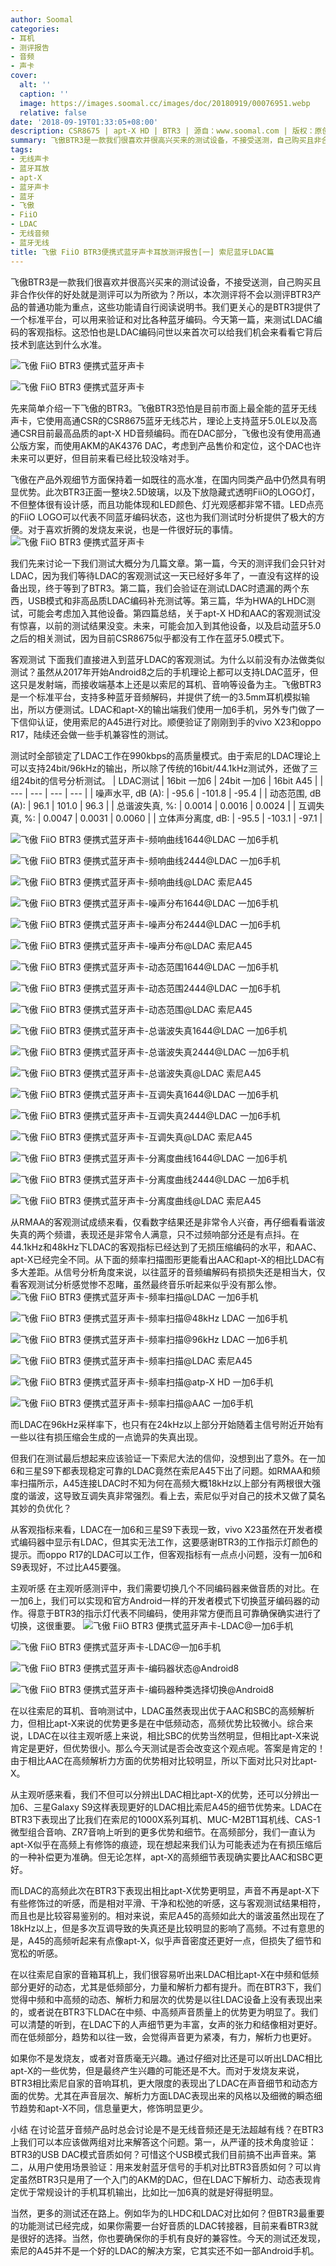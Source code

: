 ```yaml
---
author: Soomal
categories:
- 耳机
- 测评报告
- 音频
- 声卡
cover:
  alt: ''
  caption: ''
  image: https://images.soomal.cc/images/doc/20180919/00076951.webp
  relative: false
date: '2018-09-19T01:33:05+08:00'
description: CSR8675 | apt-X HD | BTR3 | 源自：www.soomal.com | 版权：原创 |  平均/总评分：09.42/537
summary: 飞傲BTR3是一款我们很喜欢并很高兴买来的测试设备，不接受送测，自己购买且非合作伙伴的好处就是测评可以为所欲为？所以常规测试我们是先不会做的，今天第一篇，来测试LDAC编码的客观指标，这一天我们等候多年……
tags:
- 无线声卡
- 蓝牙耳放
- apt-X
- 蓝牙声卡
- 蓝牙
- 飞傲
- FiiO
- LDAC
- 无线音频
- 蓝牙无线
title: 飞傲 FiiO BTR3便携式蓝牙声卡耳放测评报告[一] 索尼蓝牙LDAC篇
---
```


飞傲BTR3是一款我们很喜欢并很高兴买来的测试设备，不接受送测，自己购买且非合作伙伴的好处就是测评可以为所欲为？所以，本次测评将不会以测评BTR3产品的普通功能为重点，这些功能请自行阅读说明书。我们更关心的是BTR3提供了一个标准平台，可以用来验证和对比各种蓝牙编码。今天第一篇，来测试LDAC编码的客观指标。这恐怕也是LDAC编码问世以来首次可以给我们机会来看看它背后技术到底达到什么水准。



![飞傲 FiiO BTR3 便携式蓝牙声卡](https://images.soomal.cc/images/doc/20180830/00076544_01.webp)



![飞傲 FiiO BTR3 便携式蓝牙声卡](https://images.soomal.cc/images/doc/20180830/00076546_01.webp)



先来简单介绍一下飞傲的BTR3。飞傲BTR3恐怕是目前市面上最全能的蓝牙无线声卡，它使用高通CSR的CSR8675蓝牙无线芯片，理论上支持蓝牙5.0LE以及高通CSR目前最高品质的apt-X HD音频编码。而在DAC部分，飞傲也没有使用高通公版方案，而使用AKM的AK4376 DAC，考虑到产品售价和定位，这个DAC也许未来可以更好，但目前来看已经比较没啥对手。

飞傲在产品外观细节方面保持着一如既往的高水准，在国内同类产品中仍然具有明显优势。此次BTR3正面一整块2.5D玻璃，以及下放隐藏式透明FiiO的LOGO灯，不但整体很有设计感，而且功能体现和LED颜色、灯光观感都非常不错。LED点亮的FiiO LOGO可以代表不同蓝牙编码状态，这也为我们测试时分析提供了极大的方便。对于喜欢折腾的发烧友来说，也是一件很好玩的事情。
![飞傲 FiiO BTR3 便携式蓝牙声卡](https://images.soomal.cc/images/doc/20180830/00076545.webp)




我们先来讨论一下我们测试大概分为几篇文章。第一篇，今天的测评我们会只针对LDAC，因为我们等待LDAC的客观测试这一天已经好多年了，一直没有这样的设备出现，终于等到了BTR3。第二篇，我们会验证在测试LDAC时遗漏的两个东西，USB模式和非高品质LDAC编码补充测试等。第三篇，华为HWA的LHDC测试，可能会考虑加入其他设备。第四篇总结，关于apt-X HD和AAC的客观测试没有惊喜，以前的测试结果没变。未来，可能会加入到其他设备，以及启动蓝牙5.0之后的相关测试，因为目前CSR8675似乎都没有工作在蓝牙5.0模式下。

客观测试
下面我们直接进入到蓝牙LDAC的客观测试。为什么以前没有办法做类似测试？虽然从2017年开始Android8之后的手机理论上都可以支持LDAC蓝牙，但这只是发射端，而接收端基本上还是以索尼的耳机、音响等设备为主。飞傲BTR3是一个标准平台，支持多种蓝牙音频解码，并提供了统一的3.5mm耳机模拟输出，所以方便测试。LDAC和apt-X的输出端我们使用一加6手机，另外专门做了一下信仰认证，使用索尼的A45进行对比。顺便验证了刚刚到手的vivo X23和oppo R17，陆续还会做一些手机兼容性的测试。

测试时全部锁定了LDAC工作在990kbps的高质量模式。由于索尼的LDAC理论上可以支持24bit/96kHz的输出，所以除了传统的16bit/44.1kHz测试外，还做了三组24bit的信号分析测试。
| LDAC测试 | 16bit 一加6 | 24bit 一加6 | 16bit A45 |
| --- | --- | --- | --- |
| 噪声水平, dB (A): | -95.6 | -101.8 | -95.4 |
| 动态范围, dB (A): | 96.1 | 101.0 | 96.3 |
| 总谐波失真, %: | 0.0014 | 0.0016 | 0.0024 |
| 互调失真, %: | 0.0047 | 0.0031 | 0.0060 |
| 立体声分离度, dB: | -95.5 | -103.1 | -97.1 |


![飞傲 FiiO BTR3 便携式蓝牙声卡-频响曲线1644@LDAC 一加6手机](https://images.soomal.cc/images/doc/20180919/00076923_01.webp)




![飞傲 FiiO BTR3 便携式蓝牙声卡-频响曲线2444@LDAC 一加6手机](https://images.soomal.cc/images/doc/20180919/00076929_01.webp)




![飞傲 FiiO BTR3 便携式蓝牙声卡-频响曲线@LDAC 索尼A45](https://images.soomal.cc/images/doc/20180919/00076935_01.webp)




![飞傲 FiiO BTR3 便携式蓝牙声卡-噪声分布1644@LDAC 一加6手机](https://images.soomal.cc/images/doc/20180919/00076924_01.webp)




![飞傲 FiiO BTR3 便携式蓝牙声卡-噪声分布2444@LDAC 一加6手机](https://images.soomal.cc/images/doc/20180919/00076930_01.webp)




![飞傲 FiiO BTR3 便携式蓝牙声卡-噪声分布@LDAC 索尼A45](https://images.soomal.cc/images/doc/20180919/00076936_01.webp)




![飞傲 FiiO BTR3 便携式蓝牙声卡-动态范围1644@LDAC 一加6手机](https://images.soomal.cc/images/doc/20180919/00076925_01.webp)




![飞傲 FiiO BTR3 便携式蓝牙声卡-动态范围2444@LDAC 一加6手机](https://images.soomal.cc/images/doc/20180919/00076931_01.webp)




![飞傲 FiiO BTR3 便携式蓝牙声卡-动态范围@LDAC 索尼A45](https://images.soomal.cc/images/doc/20180919/00076937_01.webp)




![飞傲 FiiO BTR3 便携式蓝牙声卡-总谐波失真1644@LDAC 一加6手机](https://images.soomal.cc/images/doc/20180919/00076926_01.webp)




![飞傲 FiiO BTR3 便携式蓝牙声卡-总谐波失真2444@LDAC 一加6手机](https://images.soomal.cc/images/doc/20180919/00076932_01.webp)




![飞傲 FiiO BTR3 便携式蓝牙声卡-总谐波失真@LDAC 索尼A45](https://images.soomal.cc/images/doc/20180919/00076938_01.webp)




![飞傲 FiiO BTR3 便携式蓝牙声卡-互调失真1644@LDAC 一加6手机](https://images.soomal.cc/images/doc/20180919/00076927_01.webp)




![飞傲 FiiO BTR3 便携式蓝牙声卡-互调失真2444@LDAC 一加6手机](https://images.soomal.cc/images/doc/20180919/00076933_01.webp)




![飞傲 FiiO BTR3 便携式蓝牙声卡-互调失真@LDAC 索尼A45](https://images.soomal.cc/images/doc/20180919/00076939_01.webp)




![飞傲 FiiO BTR3 便携式蓝牙声卡-分离度曲线1644@LDAC 一加6手机](https://images.soomal.cc/images/doc/20180919/00076928_01.webp)




![飞傲 FiiO BTR3 便携式蓝牙声卡-分离度曲线2444@LDAC 一加6手机](https://images.soomal.cc/images/doc/20180919/00076934_01.webp)




![飞傲 FiiO BTR3 便携式蓝牙声卡-分离度曲线@LDAC 索尼A45](https://images.soomal.cc/images/doc/20180919/00076940_01.webp)




从RMAA的客观测试成绩来看，仅看数字结果还是非常令人兴奋，再仔细看看谐波失真的两个频谱，表现还是非常令人满意，只不过频响部分还是有点抖。在44.1kHz和48kHz下LDAC的客观指标已经达到了无损压缩编码的水平，和AAC、apt-X已经完全不同。从下面的频率扫描图形更能看出AAC和apt-X的相比LDAC有多大差距。从信号分析角度来说，以往蓝牙的音频编解码有损损失还是相当大，仅看客观测试分析感觉惨不忍睹，虽然最终音乐听起来似乎没有那么惨。
![飞傲 FiiO BTR3 便携式蓝牙声卡-频率扫描@LDAC 一加6手机](https://images.soomal.cc/images/doc/20180919/00076941_01.webp)




![飞傲 FiiO BTR3 便携式蓝牙声卡-频率扫描@48kHz LDAC 一加6手机](https://images.soomal.cc/images/doc/20180919/00076942_01.webp)




![飞傲 FiiO BTR3 便携式蓝牙声卡-频率扫描@96kHz LDAC 一加6手机](https://images.soomal.cc/images/doc/20180919/00076943_01.webp)




![飞傲 FiiO BTR3 便携式蓝牙声卡-频率扫描@LDAC 索尼A45](https://images.soomal.cc/images/doc/20180919/00076946_01.webp)




![飞傲 FiiO BTR3 便携式蓝牙声卡-频率扫描@atp-X HD 一加6手机](https://images.soomal.cc/images/doc/20180919/00076944_01.webp)




![飞傲 FiiO BTR3 便携式蓝牙声卡-频率扫描@AAC 一加6手机](https://images.soomal.cc/images/doc/20180919/00076945_01.webp)




而LDAC在96kHz采样率下，也只有在24kHz以上部分开始随着主信号附近开始有一些以往有损压缩会生成的一点诡异的失真出现。

但我们在测试最后想起来应该验证一下索尼大法的信仰，没想到出了意外。在一加6和三星S9下都表现稳定可靠的LDAC竟然在索尼A45下出了问题。如RMAA和频率扫描所示，A45连接LDAC时不知为何在高频大概18kHz以上部分有两根很大强度的谐波，这导致互调失真非常强烈。看上去，索尼似乎对自己的技术又做了莫名其妙的负优化？

从客观指标来看，LDAC在一加6和三星S9下表现一致，vivo X23虽然在开发者模式编码器中显示有LDAC，但其实无法工作，这要感谢BTR3的工作指示灯颜色的提示。而oppo R17的LDAC可以工作，但客观指标有一点点小问题，没有一加6和S9表现好，不过比A45要强。



主观听感
在主观听感测评中，我们需要切换几个不同编码器来做音质的对比。在一加6上，我们可以实现和官方Android一样的开发者模式下切换蓝牙编码器的动作。得意于BTR3的指示灯代表不同编码，使用非常方便而且可靠确保确实进行了切换，这很重要。
![飞傲 FiiO BTR3 便携式蓝牙声卡-LDAC@一加6手机](https://images.soomal.cc/images/doc/20180919/00076947_01.webp)




![飞傲 FiiO BTR3 便携式蓝牙声卡-LDAC@一加6手机](https://images.soomal.cc/images/doc/20180919/00076948_01.webp)




![飞傲 FiiO BTR3 便携式蓝牙声卡-编码器状态@Android8](https://images.soomal.cc/images/doc/20180919/00076949_01.webp)




![飞傲 FiiO BTR3 便携式蓝牙声卡-编码器种类选择切换@Android8](https://images.soomal.cc/images/doc/20180919/00076950_01.webp)




在以往索尼的耳机、音响测试中，LDAC虽然表现出优于AAC和SBC的高频解析力，但相比apt-X来说的优势更多是在中低频动态，高频优势比较微小。综合来说，LDAC在以往主观听感上来说，相比SBC的优势当然明显，但相比apt-X来说肯定是更好，但优势很小。那么今天测试是否会改变这个观点呢。答案是肯定的！由于相比AAC在高频解析力方面的优势相对比较明显，所以下面对比只对比apt-X。

从主观听感来看，我们不但可以分辨出LDAC相比apt-X的优势，还可以分辨出一加6、三星Galaxy S9这样表现更好的LDAC相比索尼A45的细节优势来。LDAC在BTR3下表现出了比我们在索尼的1000X系列耳机、MUC-M2BT1耳机线、CAS-1微型组合音响、ZR7音响上听到的更多优势和细节。在高频部分，我们一直认为apt-X似乎在高频上有修饰的痕迹，现在想起来我们认为可能表述为在有损压缩后的一种补偿更为准确。但无论怎样，apt-X的高频细节表现确实要比AAC和SBC更好。

而LDAC的高频此次在BTR3下表现出相比apt-X优势更明显，声音不再是apt-X下有些修饰过的听感，而是相对平滑、干净和松弛的听感，这与客观测试结果相符，而且也是比较容易鉴别的。相对来说，索尼A45的高频如此大的谐波虽然出现在了18kHz以上，但是多次互调导致的失真还是比较明显的影响了高频。不过有意思的是，A45的高频听起来有点像apt-X，似乎声音密度还更好一点，但损失了细节和宽松的听感。

在以往索尼自家的音箱耳机上，我们很容易听出来LDAC相比apt-X在中频和低频部分更好的动态，尤其是低频部分，力量和解析力都有提升。而在BTR3下，我们觉得中频和中高频的动态、解析力和层次的优势是以往LDAC设备上没有表现出来的，或者说在BTR3下LDAC在中频、中高频声音质量上的优势更为明显了。我们可以清楚的听到，在LDAC下的人声细节更为丰富，女声的张力和结像相对更好。而在低频部分，趋势和以往一致，会觉得声音更为紧凑，有力，解析力也更好。

如果你不是发烧友，或者对音质毫无兴趣。通过仔细对比还是可以听出LDAC相比apt-X的一些优势，但是最终产生兴趣的可能还是不大。而对于发烧友来说，BTR3相比索尼自家的音响耳机，更大限度的表现出了LDAC在声音细节和动态方面的优势。尤其在声音层次、解析力方面LDAC表现出来的风格以及细微的瞬态细节趋势和apt-X不同，信息量更大，修饰明显更少。

小结
在讨论蓝牙音频产品时总会讨论是不是无线音频还是无法超越有线？在BTR3上我们可以本应该做两组对比来解答这个问题。第一，从严谨的技术角度验证：BTR3的USB DAC模式音质如何？可惜这个USB模式我们目前搞不出声音来。第二，从用户使用场景验证：用来发射蓝牙信号的手机对比BTR3音质如何？可以肯定虽然BTR3只是用了一个入门的AKM的DAC，但在LDAC下解析力、动态表现肯定优于常规设计的手机耳机输出，比如比一加6真的就是好得挺明显。

当然，更多的测试还在路上。例如华为的LHDC和LDAC对比如何？但BTR3最重要的功能测试已经完成，如果你需要一台好音质的LDAC转接器，目前来看BTR3就是很好的选择。当然，你也要确保你的手机有良好的兼容性。今天的测试还发现，索尼的A45并不是一个好的LDAC的解决方案，它其实还不如一部Android手机。